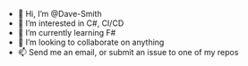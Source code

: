- 👋 Hi, I’m @Dave-Smith
- 👀 I’m interested in C#, CI/CD
- 🌱 I’m currently learning F#
- 💞️ I’m looking to collaborate on anything
- 📫 Send me an email, or submit an issue to one of my repos

<!---
Dave-Smith/Dave-Smith is a ✨ special ✨ repository because its `README.md` (this file) appears on your GitHub profile.
You can click the Preview link to take a look at your changes.
--->
